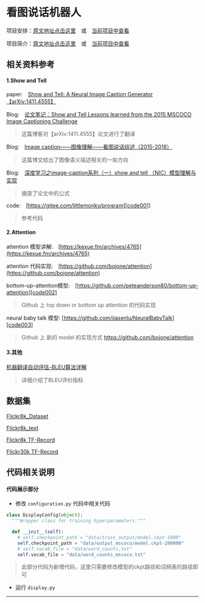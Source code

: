 # 看图说话机器人

项目安排：[原文地址点击这里][DOC01]&emsp;或&emsp;[当前项目中查看](项目安排.md)

项目简介：[原文地址点击这里][DOC02]&emsp;或&emsp;[当前项目中查看](项目简介.md)

## 相关资料参考

#### 1.Show and Tell

paper:&emsp;[Show and Tell: A Neural Image Caption Generator【arXiv:1411.4555】](arxiv14114555)

Blog:&emsp;[论文笔记：Show and Tell Lessons learned from the 2015 MSCOCO Image Captioning Challenge][blog001]

> 这篇博客对【arXiv:1411.4555】论文进行了翻译

Blog:&emsp;[Image caption——图像理解——看图说话综述（2015-2018）][blog002]

> 这篇博文给出了图像语义描述相关的一些方向

Blog:&emsp;[深度学习之image-caption系列（一）show and tell （NIC）模型理解与实现][blog003]

> 摘录了论文中的公式

code:&emsp;[https://gitee.com/littlemonky/program][code001]

> 参考代码

#### 2.Attention

attention 模型讲解:&emsp;[https://kexue.fm/archives/4765](https://kexue.fm/archives/4765)

attention 代码实现:&emsp;[https://github.com/bojone/attention](https://github.com/bojone/attention)

bottom-up-attention模型:&emsp;[https://github.com/peteanderson80/bottom-up-attention][code002]

> Github 上 top down or bottom up attention  的代码实现

neural baby talk 模型:  [https://github.com/jiasenlu/NeuralBabyTalk][code003]
> Github 上 新的 model 的实现方式 https://github.com/bojone/attention

#### 3.其他

[机器翻译自动评估-BLEU算法详解][blog004]
> 详细介绍了BLEU评价指标

## 数据集

[Flickr8k_Dataset][dataset_01]

[Flickr8k_text][dataset_02]

[Flickr8k TF-Record][dataset_03]

[Flickr30k TF-Record][dataset_04]

## 代码相关说明

#### 代码展示部分
- 修改 `configuration.py` 代码中相关代码
```python
class DisplayConfig(object):
  """Wrapper class for training hyperparameters."""

  def __init__(self):
    # self.checkpoint_path = "data/train_output/model.ckpt-1000"
    self.checkpoint_path = "data/output_mscoco/model.ckpt-200000"
    # self.vocab_file = "data/word_counts.txt"
    self.vocab_file = "data/word_counts_mscoco.txt"
```

> 此部分代码为新增代码，这里只需要修改模型的ckpt路径和词频表的路径即可

- 运行 `display.py`	


---

[DOC01]: https://gitee.com/ai100/projects-readme
[DOC02]: https://gitee.com/ai100/project-image-caption

[arxiv14114555]: https://arxiv.org/abs/1411.4555

[blog001]: https://blog.csdn.net/w5688414/article/details/79301976
[blog002]: https://blog.csdn.net/m0_37731749/article/details/80520144
[blog003]: https://blog.csdn.net/weixin_41694971/article/details/81359970
[blog004]: https://blog.csdn.net/qq_31584157/article/details/77709454

[code001]: https://gitee.com/littlemonky/program
[code002]: https://github.com/peteanderson80/bottom-up-attention
[code003]: https://github.com/jiasenlu/NeuralBabyTalk



[dataset_01]: http://nlp.cs.illinois.edu/HockenmaierGroup/Framing_Image_Description/Flickr8k_Dataset.zip
[dataset_02]: http://nlp.cs.illinois.edu/HockenmaierGroup/Framing_Image_Description/Flickr8k_text.zip
[dataset_03]: https://www.tinymind.com/fandichao1998/datasets/flickr8k
[dataset_04]: https://www.tinymind.com/fandichao1998/datasets/fk30kimagec

